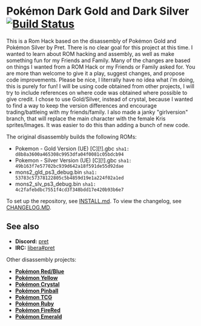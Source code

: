 # Pokémon Dark Gold and Dark Silver [![Build Status][ci-badge]][ci]

This is a Rom Hack based on the disassembly of Pokémon Gold and Pokémon Silver by Pret. There is no clear goal for this project at this time.
I wanted to learn about ROM hacking and assembly, as well as make something fun for my Friends and Family.
Many of the changes are based on things I wanted from a ROM Hack or my Friends or Family asked for.
You are more than welcome to give it a play, suggest changes, and propose code improvements. 
Please be nice, I literrally have no idea what i'm doing, this is purely for fun!
I will be using code obtained from other projects, I will try to include references on where code was obtained where possible to give credit.
I chose to use Gold/Silver, instead of crystal, because I wanted to find a way to keep the version differences and encourage trading/battleing with my friends/family.
I also made a janky "girlversion" branch, that will replace the main character with the female Kris sprites/Images. It was easier to do this than
adding a bunch of new code. 

The original disassembly builds the following ROMs:

- Pokemon - Gold Version (UE) [C][!].gbc `sha1: d8b8a3600a465308c9953dfa04f0081c05bdcb94`
- Pokemon - Silver Version (UE) [C][!].gbc `sha1: 49b163f7e57702bc939d642a18f591de55d92dae`
- mons2_gld_ps3_debug.bin `sha1: 53783c57378122805c5b4859d19e1a224f02a1ed`
- mons2_slv_ps3_debug.bin `sha1: 4c2fafebdbc7551f4cd3f348bdd17e420b93b6e7`

To set up the repository, see [INSTALL.md](INSTALL.md).
To view the changelog, see [CHANGELOG.MD](docs/CHANGELOG.md).

## See also

- **Discord:** [pret][discord]
- **IRC:** [libera#pret][irc]

Other disassembly projects:

- [**Pokémon Red/Blue**][pokered]
- [**Pokémon Yellow**][pokeyellow]
- [**Pokémon Crystal**][pokecrystal]
- [**Pokémon Pinball**][pokepinball]
- [**Pokémon TCG**][poketcg]
- [**Pokémon Ruby**][pokeruby]
- [**Pokémon FireRed**][pokefirered]
- [**Pokémon Emerald**][pokeemerald]

[pokered]: https://github.com/pret/pokered
[pokeyellow]: https://github.com/pret/pokeyellow
[pokecrystal]: https://github.com/pret/pokecrystal
[pokepinball]: https://github.com/pret/pokepinball
[poketcg]: https://github.com/pret/poketcg
[pokeruby]: https://github.com/pret/pokeruby
[pokefirered]: https://github.com/pret/pokefirered
[pokeemerald]: https://github.com/pret/pokeemerald
[discord]: https://discord.gg/d5dubZ3
[irc]: https://web.libera.chat/?#pret
[ci]: https://github.com/pret/pokegold/actions
[ci-badge]: https://github.com/pret/pokegold/actions/workflows/main.yml/badge.svg
